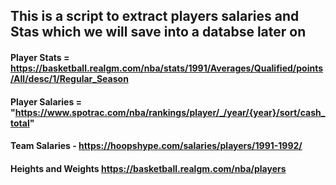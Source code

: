 ## This is a script to extract players salaries and Stas which we will save into a databse later on

#### Player Stats = https://basketball.realgm.com/nba/stats/1991/Averages/Qualified/points/All/desc/1/Regular_Season

#### Player Salaries = "https://www.spotrac.com/nba/rankings/player/_/year/{year}/sort/cash_total"

#### Team Salaries -  https://hoopshype.com/salaries/players/1991-1992/

#### Heights and Weights https://basketball.realgm.com/nba/players


